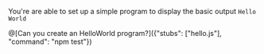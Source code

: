 You're are able to set up a simple program to display the basic output `Hello World`


@[Can you create an HelloWorld program?]({"stubs": ["hello.js"], "command": "npm test"})